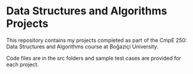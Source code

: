 # Data Structures and Algorithms Projects
This repository contains my projects completed as part of the CmpE 250: Data Structures and Algorithms course at Boğaziçi University. 

Code files are in the src folders and sample test cases are provided for each project.
